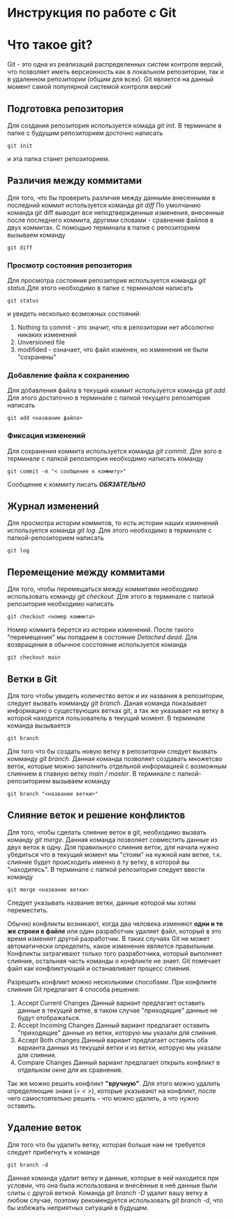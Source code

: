 # Инструкция по работе с Git

# Что такое git?

Git - это одна из реализаций распределенных систем контроля версий, что позволяет иметь версионность как в локальном репозитории, так и в удаленном репозитории (общим для всех). Git является на данный момент самой популярной системой контроля версий

## Подготовка репозитория

Для создания репозитория используется комада _git init_. В терминале в папке с будущим репозиторием досточно написать

    git init

и эта папка станет репозиторием.

## Различия между коммитами

Для того, что бы проверить различия между данными внесенными в последний коммит используется команда _git diff_ По умолчанию команда git diff выводит все неподтвержденные изменения, внесенные после последнего коммита, другими словами - сравнение файлов в двух коммитах. С помощью терминала в папке с репозиторием вызываем команду

    git diff

### Просмотр состояния репозитория

Для просмотра состояния репозитория используется команда _git status_.Для этого необходимо в папке с терминалом написать

    git status

и увидеть несколько возможных состояний:

1. Nothing to commit - это значит, что в репозитории нет абсолютно никаких изменений
2. Unversioned file
3. modifided - означает, что файл изменен, но изменения не были "сохранены"

### Добавление файла к сохранению

Для добавления файла в текущий коммит используется команда _git add_. Для этого достаточно в терминале с папкой текущего репозитория написать

    git add <название файла>

### Фиксация изменений

Для сохранения коммита используется команда _git commit_. Для эого в терминале с папкой репозитория необходимо написать команду

    git commit -m "< сообщение к коммиту>"

Сообщение к коммиту писать **_ОБЯЗАТЕЛЬНО_**

## Журнал изменений

Для просмотра истории коммитов, то есть истории наших изменений используется команда _git log_. Для этого необходимо в терминале с папкой-репозиторием написать

    git log

## Перемещение между коммитами

Для того, чтобы перемещаться между коммитами необходимо использовать команду _git checkout_. Для этого в терминале с папкой репозитория необходимо написать

    git checkout <номер коммита>

Номер коммита берется из истории изменений. После такого "перемещения" мы попадаем в состояние _Detached dead_. Для возвращения в обычное сосстояние используется команда

    git checkout main

## Ветки в Git

Для того чтобы увидеть количество веток и их названия в репозитории, следует вызвать комманду _git branch_. Даная команда показывает информацию о существующих ветках git, а так же указывает на ветку в которой находится пользователь в текущий момент. В терминале команда вызывается

    git branch

Для того что бы создать новую ветку в репозитории следует вызвать комманду _git branch_. Данная команда позволяет создавать множетсво веток, которые можно заполнить отдельной информацией с возможным слиянием в главную ветку _main / master_. В терминале с папкой-репозиторием вызываем команду

    git branch "<название ветки>"

## Слияние веток и решение конфликтов

Для того, чтобы сделать слияние веток в git, необходимо вызвать команду _git merge_. Данная команда позволяет совместить данные из двух веток в одну. Для правильного слияния веток, для начала нужно убедиться что в текущий момент мы "стоим" на нужной нам ветке, т.к. слияние будет происходить именно в ту ветку, в которой вы "находитесь". В терминале с папкой репозитория следует ввести команду

    git merge <название ветки>

Следует указывать название ветки, данные которой мы хотим переместить.

Обычно конфликты возникают, когда два человека изменяют **одни и те же строки в файле** или один разработчик удаляет файл, который в это время изменяет другой разработчик. В таких случаях Git не может автоматически определить, какое изменение является правильным. Конфликты затрагивают только того разработчика, который выполняет слияние, остальная часть команды о конфликте не знает. Git помечает файл как конфликтующий и останавливает процесс слияния.

Разрешить конфликт можно несколькими способами. При конфликте слияния Git предлагает 4 способа решения:

1. Accept Current Changes Данный вариант предлагает оставить данные в текущей ветке, в таком случае "приходящие" данные не будут отображаться.
2. Accept Incoming Changes Данный вариант предлагает оставить "приходящие" данные из ветки, которую мы указали для слияния.
3. Accept Both changes Данный вариант предлагает оставить оба варианта данных из текущей ветки и из ветки, которую мы указали для слияния.
4. Compare Changes Данный вариант предлагает открыть конфликт в отдельном окне для их сравнения.

Так же можно решить конфликт **"вручную"**. Для этого можно удалить определяющие знаки (_=_ _<_ _>_), которые указывают на конфликт, после чего самостоятельно решить - что можно удалить, а что нужно оставить.

## Удаление веток

Для того что бы удалить ветку, которая больше нам не требуется следует прибегнуть к команде

    git branch -d

Данная команда удалит ветку и данные, которые в ней находится при условии, что она была использована и внесённые в неё данные были слиты с другой веткой. Команда _git branch -D_ удалит вашу ветку в любом случае, поэтому рекомендуется использовать _git branch -d_, что бы избежать неприятных ситуаций в будущем.

